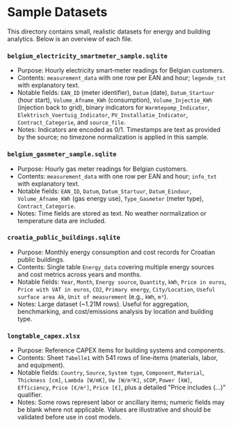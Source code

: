 # Sample Datasets

This directory contains small, realistic datasets for energy and building analytics. Below is an overview of each file.

### `belgium_electricity_smartmeter_sample.sqlite`
- Purpose: Hourly electricity smart‑meter readings for Belgian customers.
- Contents: `measurement_data` with one row per EAN and hour; `legende_txt` with explanatory text.
- Notable fields: `EAN_ID` (meter identifier), `Datum` (date), `Datum_Startuur` (hour start), `Volume_Afname_KWh` (consumption), `Volume_Injectie_KWh` (injection back to grid), binary indicators for `Warmtepomp_Indicator`, `Elektrisch_Voertuig_Indicator`, `PV_Installatie_Indicator`, `Contract_Categorie`, and `source_file`.
- Notes: Indicators are encoded as 0/1. Timestamps are text as provided by the source; no timezone normalization is applied in this sample.

### `belgium_gasmeter_sample.sqlite`
- Purpose: Hourly gas meter readings for Belgian customers.
- Contents: `measurement_data` with one row per EAN and hour; `info_txt` with explanatory text.
- Notable fields: `EAN_ID`, `Datum`, `Datum_Startuur`, `Datum_Einduur`, `Volume_Afname_KWh` (gas energy use), `Type_Gasmeter` (meter type), `Contract_Categorie`.
- Notes: Time fields are stored as text. No weather normalization or temperature data are included.

### `croatia_public_buildings.sqlite`
- Purpose: Monthly energy consumption and cost records for Croatian public buildings.
- Contents: Single table `Energy_data` covering multiple energy sources and cost metrics across years and months.
- Notable fields: `Year`, `Month`, `Energy source`, `Quantity`, `kWh`, `Price in euros`, `Price with VAT in euros`, `CO2`, `Primary energy`, `City/Location`, `Useful surface area Ak`, `Unit of measurement` (e.g., `kWh`, `m³`).
- Notes: Large dataset (~1.21M rows). Useful for aggregation, benchmarking, and cost/emissions analysis by location and building type.

### `longtable_capex.xlsx`
- Purpose: Reference CAPEX items for building systems and components.
- Contents: Sheet `Tabelle1` with 541 rows of line‑items (materials, labor, and equipment).
- Notable fields: `Country`, `Source`, `System type`, `Component`, `Material`, `Thickness [cm]`, `Lambda [W/mK]`, `Uw [W/m²K]`, `sCOP`, `Power [kW]`, `Efficiency`, `Price [€/m²]`, `Price [€]`, plus a detailed "Price includes (...)" qualifier.
- Notes: Some rows represent labor or ancillary items; numeric fields may be blank where not applicable. Values are illustrative and should be validated before use in cost models.
